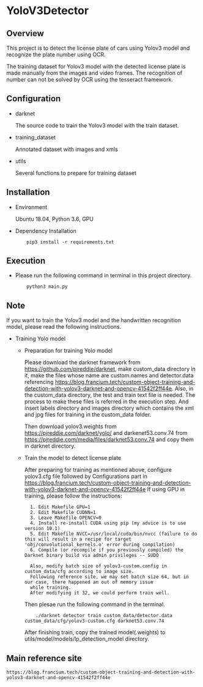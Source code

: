 # YoloV3Detector

## Overview

This project is to detect the license plate of cars using Yolov3 model and recognize the plate number using OCR. 

The training dataset for Yolov3 model with the detected license plate is made manually from the images and video frames.
The recognition of number can not be solved by OCR using the tesseract framework. 

## Configuration

- darknet
    
    The source code to train the Yolov3 model with the train dataset.
        
- training_dataset
    
    Annotated dataset with images and xmls
    
- utils
    
    Several functions to prepare for training dataset

## Installation

- Environment

    Ubuntu 18.04, Python 3.6, GPU
    
- Dependency Installation

    ```
        pip3 install -r requirements.txt
    ```

## Execution

- Please run the following command in terminal in this project directory.

    ```
        python3 main.py
    ```

## Note

If you want to train the Yolov3 model and the handwritten recognition model, please read the following instructions.

- Training Yolo model
    
    * Preparation for training Yolo model
    
        Please download the darknet framework from https://github.com/pjreddie/darknet, make custom_data directory in it, 
        make the files whose name are custom.names and detector.data referencing 
        https://blog.francium.tech/custom-object-training-and-detection-with-yolov3-darknet-and-opencv-41542f2ff44e.
        Also, in the custom_data directory, the test and train text file is needed. The process to make these files is 
        referred in the execution step. And insert labels directory and images directory which contains the xml and jpg
        files for training in the custom_data folder. 
        
        Then download yolov3.weights from https://pjreddie.com/darknet/yolo/ and 
        darkenet53.conv.74 from https://pjreddie.com/media/files/darknet53.conv.74 and copy them in darknet directory.
    
    * Train the model to detect license plate
        
        After preparing for training as mentioned above, configure yolov3.cfg file followed by Configurations part in 
        https://blog.francium.tech/custom-object-training-and-detection-with-yolov3-darknet-and-opencv-41542f2ff44e
        If using GPU in training, please follow the instructions:
        
            1. Edit Makefile GPU=1
            2. Edit Makefile CUDNN=1
            3. Leave Makefile OPENCV=0
            4. Install re-install CUDA using pip (my advice is to use version 10.1)
            5. Edit Makefile NVCC=/usr/local/cuda/bin/nvcc (failure to do this will result in a recipe for target 'obj/convolutional_kernels.o' error during compilation)
            6. Compile (or recompile if you previously compiled) the Darknet binary build via admin privileges -- SUDO
            
            Also, modify batch size of yolov3-custom.config in custom_data/cfg according to image size.
            Following reference site, we may set batch size 64, but in our case, there happened an out of memory issue 
            while training.
            After modifying it 32, we could perform train well.
            
        Then plesae run the following command in the terminal. 
        ```
            ./darknet detector train custom_data/detector.data custom_data/cfg/yolov3-custom.cfg darknet53.conv.74
        ```
        
        After finishing train, copy the trained model(.weights) to utils/model/models/lp_detection_model directory.
      
## Main reference site

    https://blog.francium.tech/custom-object-training-and-detection-with-yolov3-darknet-and-opencv-41542f2ff44e
